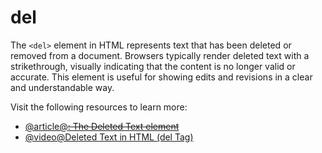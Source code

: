 # del

The `<del>` element in HTML represents text that has been deleted or removed from a document. Browsers typically render deleted text with a strikethrough, visually indicating that the content is no longer valid or accurate. This element is useful for showing edits and revisions in a clear and understandable way.

Visit the following resources to learn more:

- [@article@<del>: The Deleted Text element](https://developer.mozilla.org/en-US/docs/Web/HTML/Reference/Elements/del)
- [@video@Deleted Text in HTML (del Tag)](https://www.youtube.com/watch?v=7TuyqBr0eH8)